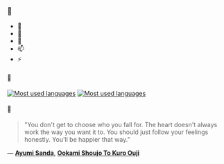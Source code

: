 ### 👋

- 🔭
- 🌱
- 💬
- 📫
- ⚡

#### 🧏

[![Most used languages](https://github-readme-stats-aynah.vercel.app/api/top-langs/?username=aynh&theme=solarized-dark&langs_count=6&layout=compact&hide_title=true)](https://github.com/anuraghazra/github-readme-stats#gh-dark-mode-only)
[![Most used languages](https://github-readme-stats-aynah.vercel.app/api/top-langs/?username=aynh&theme=solarized-light&langs_count=6&layout=compact&hide_title=true)](https://github.com/anuraghazra/github-readme-stats#gh-light-mode-only)

#### 💬

> "You don't get to choose who you fall for. The heart doesn't always work the way you want it to. You should just follow your feelings honestly. You'll be happier that way."

&mdash; [**Ayumi Sanda**](https://myanimelist.net/character.php?q=Ayumi%20Sanda&cat=character), [**Ookami Shoujo To Kuro Ouji**](https://myanimelist.net/search/all?q=Ookami%20Shoujo%20To%20Kuro%20Ouji&cat=all)

